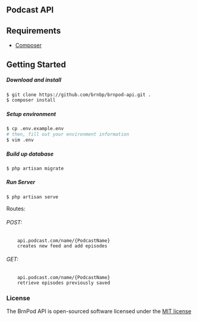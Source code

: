## Podcast API

## Requirements
- [Composer](https://getcomposer.org)

## Getting Started
##### Download and install
```bash
$ git clone https://github.com/brnbp/brnpod-api.git .
$ composer install
```

##### Setup environment
```bash
$ cp .env.example.env
# then, fill out your environment information
$ vim .env
```

##### Build up database
```bash
$ php artisan migrate
```

##### Run Server
```bash
$ php artisan serve
```

Routes:
###### POST:
```
    api.podcast.com/name/{PodcastName}
    creates new feed and add episodes
```
###### GET:
```
    api.podcast.com/name/{PodcastName}
    retrieve episodes previously saved
```


### License

The BrnPod API is open-sourced software licensed under the [MIT license](http://opensource.org/licenses/MIT)
